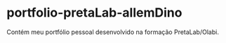 # portfolio-pretaLab-allemDino
Contém meu portfólio pessoal desenvolvido na formação PretaLab/Olabi.
